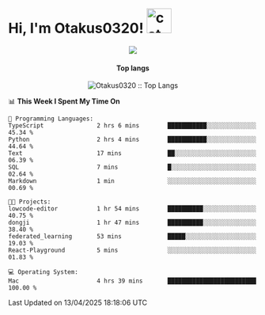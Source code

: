 <h1> Hi, I'm Otakus0320! <img src="https://media.giphy.com/media/mGcNjsfWAjY5AEZNw6/giphy.gif" width="50" alt="cat"></h1>

<p align="center"><a href="https://wakatime.com/@044d69d0-1253-4f60-96b6-5d19a0f9dde5"><img src="https://wakatime.com/badge/user/044d69d0-1253-4f60-96b6-5d19a0f9dde5.svg" /></a></p>

<h4 align="center">Top langs</h4>

<p align="center"><img src="https://github-readme-stats.vercel.app/api/top-langs/?username=Otakus0320&langs_count=10&theme=tokyonight&layout=compact&timestamp={{random_number}}" alt="Otakus0320 :: Top Langs" /></p>

<!--START_SECTION:waka-->
📊 **This Week I Spent My Time On** 

```text
💬 Programming Languages: 
TypeScript               2 hrs 6 mins        ███████████░░░░░░░░░░░░░░   45.34 % 
Python                   2 hrs 4 mins        ███████████░░░░░░░░░░░░░░   44.64 % 
Text                     17 mins             ██░░░░░░░░░░░░░░░░░░░░░░░   06.39 % 
SQL                      7 mins              █░░░░░░░░░░░░░░░░░░░░░░░░   02.64 % 
Markdown                 1 min               ░░░░░░░░░░░░░░░░░░░░░░░░░   00.69 % 

🐱‍💻 Projects: 
lowcode-editor           1 hr 54 mins        ██████████░░░░░░░░░░░░░░░   40.75 % 
dongji                   1 hr 47 mins        ██████████░░░░░░░░░░░░░░░   38.40 % 
federated_learning       53 mins             █████░░░░░░░░░░░░░░░░░░░░   19.03 % 
React-Playground         5 mins              ░░░░░░░░░░░░░░░░░░░░░░░░░   01.83 % 

💻 Operating System: 
Mac                      4 hrs 39 mins       █████████████████████████   100.00 % 
```


 Last Updated on 13/04/2025 18:18:06 UTC
<!--END_SECTION:waka-->
